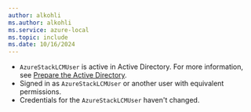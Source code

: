 ```yaml
---
author: alkohli
ms.author: alkohli
ms.service: azure-local
ms.topic: include
ms.date: 10/16/2024
---
```



- `AzureStackLCMUser` is active in Active Directory. For more information, see [Prepare the Active Directory](../deploy/deployment-prep-active-directory.md#active-directory-preparation-module).
- Signed in as `AzureStackLCMUser` or another user with equivalent permissions.
- Credentials for the `AzureStackLCMUser` haven't changed.
